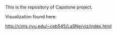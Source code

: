 This is the repository of Capstone project.

Visualization found here:

http://cims.nyu.edu/~ceb545/LaSNe/viz/index.html
